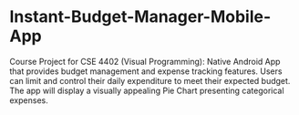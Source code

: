 # Instant-Budget-Manager-Mobile-App
Course Project for CSE 4402 (Visual Programming): Native Android App that provides budget management and expense tracking features. Users can limit and control their daily expenditure to meet their expected budget. The app will display a visually appealing Pie Chart presenting categorical expenses.
